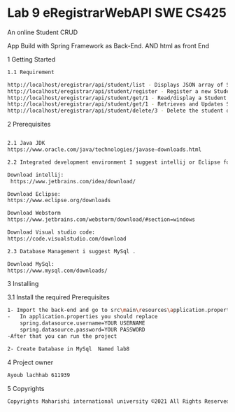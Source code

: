 # Lab 9 eRegistrarWebAPI SWE CS425

An online Student CRUD

App Build with Spring Framework as Back-End. AND html as front End 

1 Getting Started

```sh
1.1 Requirement

http://localhost/eregistrar/api/student/list - Displays JSON array of Students data.
http://localhost/eregistrar/api/student/register - Register a new Student into the system
http://localhost/eregistrar/api/student/get/1 - Read/display a Student data for student with ID, 1.
http://localhost/eregistrar/api/student/get/1 - Retrieves and Updates Student data for student with ID, 1.
http://localhost/eregistrar/api/student/delete/3 - Delete the student data for student with ID, 3.


```


2 Prerequisites

```sh

2.1 Java JDK
https://www.oracle.com/java/technologies/javase-downloads.html

2.2 Integrated development environment I suggest intellij or Eclipse for backend and WebStorm Or Visual Studio Code For the front-end . 

Download intellij:
 https://www.jetbrains.com/idea/download/

Download Eclipse:
https://www.eclipse.org/downloads

Download Webstorm
https://www.jetbrains.com/webstorm/download/#section=windows

Download Visual studio code:
https://code.visualstudio.com/download

2.3 Database Management i suggest MySql . 

Download MySql:
https://www.mysql.com/downloads/

```


3 Installing



3.1 Install the required Prerequisites
```sh
1- Import the back-end and go to src\main\resources\application.properties
-   In application.properties you should replace 
    spring.datasource.username=YOUR USERNAME
    spring.datasource.password=YOUR PASSWORD
-After that you can run the project 

2- Create Database in MySql  Named lab8

```


4 Project owner 

```sh
Ayoub lachhab 611939

```
5 Copyrights
```sh
Copyrights Maharishi international university ©2021 All Rights Reserved
```

